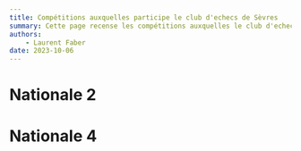 ```yaml
---
title: Compétitions auxquelles participe le club d'echecs de Sèvres
summary: Cette page recense les compétitions auxquelles le club d'echecs de Sèvres est inscrit, et donne les informations nécessaires aux joueurs des différentes équipes
authors:
    - Laurent Faber
date: 2023-10-06
---
```


# Nationale 2

# Nationale 4